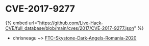 # CVE-2017-9277
{% embed url="https://github.com/Live-Hack-CVE/full_database/blob/main/cves/2017/CVE-2017-9277.json" %}

* chrisneagu ~> [FTC-Skystone-Dark-Angels-Romania-2020](https://www.alice-snow.ru/2017/database/cve-2017-9277/ftc-skystone-dark-angels-romania-2020-chrisneagu)